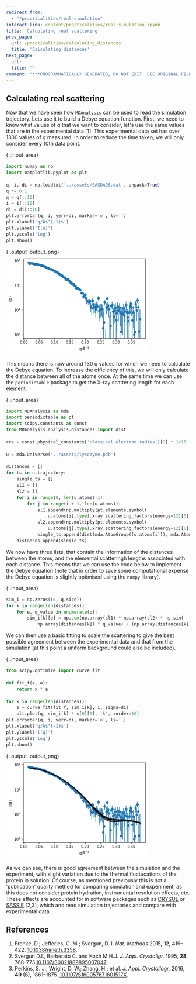 ```yaml
---
redirect_from:
  - "/practicalities/real-simulation"
interact_link: content/practicalities/real_simulation.ipynb
title: 'Calculating real scattering'
prev_page:
  url: /practicalities/calculating_distances
  title: 'Calculating distances'
next_page:
  url: 
  title: ''
comment: "***PROGRAMMATICALLY GENERATED, DO NOT EDIT. SEE ORIGINAL FILES IN /content***"
---
```


## Calculating real scattering

Now that we have seen how `MDAnalysis` can be used to read the simulation trajectory. 
Lets use it to build a Debye equation function.
First, we need to know what values of $q$ that we want to consider, let's use the same values that are in the experimental data [1].
This experimental data set has over 1300 values of $q$ measured. 
In order to reduce the time taken, we will only consider every 10th data point.



{:.input_area}
```python
import numpy as np
import matplotlib.pyplot as plt

q, i, di = np.loadtxt('../assets/SASDA96.dat', unpack=True)
q *= 0.1
q = q[::10]
i = i[::10]
di = di[::10]
plt.errorbar(q, i, yerr=di, marker='o', ls='')
plt.xlabel('q/Å$^{-1}$')
plt.ylabel('I(q)')
plt.yscale('log')
plt.show()
```



{:.output .output_png}
![png](../images/practicalities/real_simulation_1_0.png)



This means there is now around 130 q values for which we need to calculate the Debye equation. 
To increase the efficiency of this, we will only calculate the distance between all of the atoms once.
At the same time we can use the `periodictable` package to get the X-ray scattering length for each element. 



{:.input_area}
```python
import MDAnalysis as mda
import periodictable as pt
import scipy.constants as const
from MDAnalysis.analysis.distances import dist

cre = const.physical_constants['classical electron radius'][0] * 1e15

u = mda.Universe('../assets/lysozyme.pdb')

distances = []
for ts in u.trajectory:
    single_ts = []
    sl1 = []
    sl2 = [] 
    for i in range(0, len(u.atoms)-1):
        for j in range(i + 1, len(u.atoms)):
            sl1.append(np.multiply(pt.elements.symbol(
                u.atoms[i].type).xray.scattering_factors(energy=12)[0], cre))
            sl2.append(np.multiply(pt.elements.symbol(
                u.atoms[j].type).xray.scattering_factors(energy=12)[0], cre))
            single_ts.append(dist(mda.AtomGroup([u.atoms[i]]), mda.AtomGroup([u.atoms[j]]), box=ts.dimensions)[2][0])
    distances.append(single_ts)
```


We now have three lists, that contain the information of the distances between the atoms, and the elemental scatteringh lengths associated with each distance. 
This means that we can use the code below to implement the Debye equation (note that in order to save some computational expense the Debye equation is slightly optimised using the `numpy` library). 



{:.input_area}
```python
sim_i = np.zeros((6, q.size))
for k in range(len(distances)):
    for e, q_value in enumerate(q):
        sim_i[k][e] = np.sum(np.array(sl1) * np.array(sl2) * np.sin(
            np.array(distances[k]) * q_value) / (np.array(distances[k]) * q_value))
```


We can then use a basic fitting to scale the scattering to give the best possible agreement between the experimental data and that from the simulation (at this point a uniform background could also be included). 



{:.input_area}
```python
from scipy.optimize import curve_fit

def fit_f(x, a):
    return x * a

for k in range(len(distances)):
    s = curve_fit(fit_f, sim_i[k], i, sigma=di)
    plt.plot(q, sim_i[k] * s[0][0], 'k', zorder=10)
plt.errorbar(q, i, yerr=di, marker='o', ls='')
plt.xlabel('q/Å$^{-1}$')
plt.ylabel('I(q)')
plt.yscale('log')
plt.show()
```



{:.output .output_png}
![png](../images/practicalities/real_simulation_7_0.png)



As we can see, there is good agreement between the simulation and the experiment, with slight variation due to the thermal fluctucations of the protein in solution. 
Of course, as mentioned previously this is not a 'publication' quality method for comparing simulation and experiment, as this does not consider protein hydration, instrumental resolution effects, etc.
These effects are accounted for in software packages such as [CRYSOL](https://www.embl-hamburg.de/biosaxs/crysol.html) or [SASSIE](http://www.ccpsas.org/use.html) [2,3], which and read simulation trajectories and compare with experimental data.

## References

1. Frenke, D.; Jefferies, C. M.; Svergun, D. I. *Nat. Methods* 2015, **12**, 419–422. [10.1038/nmeth.3358](https://doi.org/10.1038/nmeth.3358).
2. Svergun D.I., Barberato C. and Koch M.H.J. *J. Appl. Crystallgr.* 1995, **28**, 768-773.[10.1107/S0021889895007047](https://doi.org/10.1107/S0021889895007047)
3. Perkins, S. J.; Wright, D. W.; Zhang, H.; et al. *J. Appl. Crystallogr.* 2016, **49** (6), 1861–1875. [10.1107/S160057671601517X](https://doi.org/10.1107/S160057671601517X).

